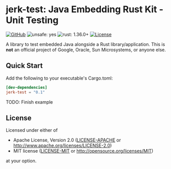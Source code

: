 # **jerk**-test: **J**ava **E**mbedding **R**ust **K**it - Unit Testing

[![GitHub](https://img.shields.io/github/stars/MaulingMonkey/jerk.svg?label=GitHub&style=social)](https://github.com/MaulingMonkey/jerk)
![unsafe: yes](https://img.shields.io/badge/unsafe-yes-yellow.svg)
![rust: 1.36.0+](https://img.shields.io/badge/rust-1.36.0%2B-green.svg)
[![License](https://img.shields.io/crates/l/jerk-build.svg)](https://github.com/MaulingMonkey/jerk-build)

A library to test embedded Java alongside a Rust library/application.
This is **not** an official project of Google, Oracle, Sun Microsystems, or anyone else.

## Quick Start

Add the following to your executable's Cargo.toml:

```toml
[dev-dependencies]
jerk-test = "0.1"
```

TODO: Finish example

## License

Licensed under either of

* Apache License, Version 2.0 ([LICENSE-APACHE](LICENSE-APACHE) or http://www.apache.org/licenses/LICENSE-2.0)
* MIT license ([LICENSE-MIT](LICENSE-MIT) or http://opensource.org/licenses/MIT)

at your option.
